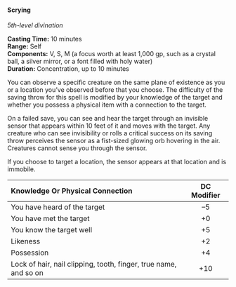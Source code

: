#### Scrying
<!-- TODO Check and tag this spell-->
<!-- markdownlint-disable-next-line no-emphasis-as-heading -->
_5th-level divination_

**Casting Time:** 10 minutes \
**Range:** Self \
**Components:** V, S, M (a focus worth at least 1,000 gp, such as a crystal ball, a silver mirror, or a font filled with holy water) \
**Duration:** Concentration, up to 10 minutes

You can observe a specific creature on the same plane of existence as you or a location you’ve observed before that you choose.
The difficulty of the saving throw for this spell is modified by your knowledge of the target and whether you possess a physical item with a connection to the target.

On a failed save, you can see and hear the target through an invisible sensor that appears within 10 feet of it and moves with the target.
Any creature who can see invisibility or rolls a critical success on its saving throw perceives the sensor as a fist-sized glowing orb hovering in the air. Creatures cannot sense you through the sensor.

If you choose to target a location, the sensor appears at that location and is immobile.

| Knowledge Or Physical Connection                                 | DC Modifier |
|:-----------------------------------------------------------------|:-----------:|
| You have heard of the target                                     |      –5     |
| You have met the target                                          |      +0     |
| You know the target well                                         |      +5     |
| Likeness                                                         |      +2     |
| Possession                                                       |      +4     |
| Lock of hair, nail clipping, tooth, finger, true name, and so on |     +10     |
